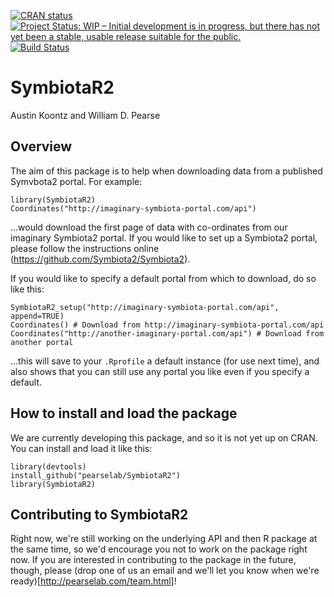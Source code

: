 <!-- badges: start -->
[![CRAN status](https://www.r-pkg.org/badges/version/SymbiotaR2)](https://cran.r-project.org/package=SymbiotaR2)
[![Project Status: WIP – Initial development is in progress, but there has not yet been a stable, usable release suitable for the public.](https://www.repostatus.org/badges/latest/wip.svg)](https://www.repostatus.org/#wip)
[![Build Status](https://api.travis-ci.org/pearselab/Symbiota2.svg)](https://travis-ci.org/pearselab/SymbiotaR2)
<!-- badges: end -->

# SymbiotaR2

Austin Koontz and William D. Pearse

## Overview

The aim of this package is to help when downloading data from a
published Symvbota2 portal. For example:

```{R}
library(SymbiotaR2)
Coordinates("http://imaginary-symbiota-portal.com/api")
```

...would download the first page of data with co-ordinates from our
imaginary Symbiota2 portal. If you would like to set up a Symbiota2
portal, please follow the instructions online
(https://github.com/Symbiota2/Symbiota2).

If you would like to specify a default portal from which to download,
do so like this:

```{R}
SymbiotaR2_setup("http://imaginary-symbiota-portal.com/api", append=TRUE)
Coordinates() # Download from http://imaginary-symbiota-portal.com/api
Coordinates("http://another-imaginary-portal.com/api") # Download from another portal
```

...this will save to your `.Rprofile` a default instance (for use next
time), and also shows that you can still use any portal you like even
if you specify a default.

## How to install and load the package

We are currently developing this package, and so it is not yet up on
CRAN. You can install and load it like this:

```{R}
library(devtools)
install_github("pearselab/SymbiotaR2")
library(SymbiotaR2)
```

## Contributing to SymbiotaR2

Right now, we're still working on the underlying API and then R
package at the same time, so we'd encourage you not to work on the
package right now. If you are interested in contributing to the
package in the future, though, please (drop one of us an email and
we'll let you know when we're ready)[http://pearselab.com/team.html]!
